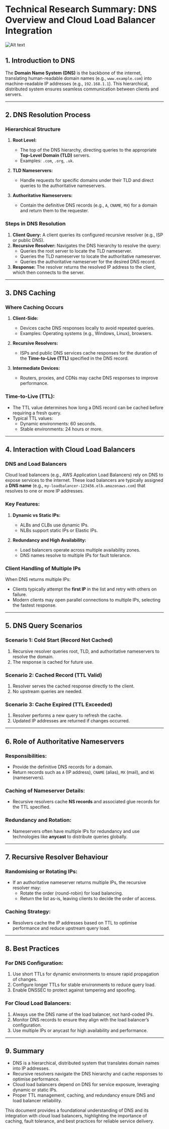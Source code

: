 # **Technical Research Summary: DNS Overview and Cloud Load Balancer Integration**

![Alt text](./diagrams/dns-hierarchy.png)

## **1. Introduction to DNS**

The **Domain Name System (DNS)** is the backbone of the internet, translating human-readable domain names (e.g.,
`www.example.com`) into machine-readable IP addresses (e.g., `192.168.1.1`). This hierarchical, distributed system
ensures seamless communication between clients and servers.

---

## **2. DNS Resolution Process**

### **Hierarchical Structure**

1. **Root Level:**
    - The top of the DNS hierarchy, directing queries to the appropriate **Top-Level Domain (TLD)** servers.
    - Examples: `.com`, `.org`, `.uk`.

2. **TLD Nameservers:**
    - Handle requests for specific domains under their TLD and direct queries to the authoritative nameservers.

3. **Authoritative Nameservers:**
    - Contain the definitive DNS records (e.g., `A`, `CNAME`, `MX`) for a domain and return them to the requester.

### **Steps in DNS Resolution**

1. **Client Query:** A client queries its configured recursive resolver (e.g., ISP or public DNS).
2. **Recursive Resolver:** Navigates the DNS hierarchy to resolve the query:
    - Queries the root server to locate the TLD nameserver.
    - Queries the TLD nameserver to locate the authoritative nameserver.
    - Queries the authoritative nameserver for the desired DNS record.
3. **Response:** The resolver returns the resolved IP address to the client, which then connects to the server.

---

## **3. DNS Caching**

### **Where Caching Occurs**

1. **Client-Side:**
    - Devices cache DNS responses locally to avoid repeated queries.
    - Examples: Operating systems (e.g., Windows, Linux), browsers.

2. **Recursive Resolvers:**
    - ISPs and public DNS services cache responses for the duration of the **Time-to-Live (TTL)** specified in the DNS
      record.

3. **Intermediate Devices:**
    - Routers, proxies, and CDNs may cache DNS responses to improve performance.

### **Time-to-Live (TTL):**

- The TTL value determines how long a DNS record can be cached before requiring a fresh query.
- Typical TTL values:
    - Dynamic environments: 60 seconds.
    - Stable environments: 24 hours or more.

---

## **4. Interaction with Cloud Load Balancers**

### **DNS and Load Balancers**

Cloud load balancers (e.g., AWS Application Load Balancers) rely on DNS to expose services to the internet. These load
balancers are typically assigned a **DNS name** (e.g., `my-loadbalancer-123456.elb.amazonaws.com`) that resolves to one
or more IP addresses.

### **Key Features:**

1. **Dynamic vs Static IPs:**
    - ALBs and CLBs use dynamic IPs.
    - NLBs support static IPs or Elastic IPs.

2. **Redundancy and High Availability:**
    - Load balancers operate across multiple availability zones.
    - DNS names resolve to multiple IPs for fault tolerance.

### **Client Handling of Multiple IPs**

When DNS returns multiple IPs:

- Clients typically attempt the **first IP** in the list and retry with others on failure.
- Modern clients may open parallel connections to multiple IPs, selecting the fastest response.

---

## **5. DNS Query Scenarios**

### **Scenario 1: Cold Start (Record Not Cached)**

1. Recursive resolver queries root, TLD, and authoritative nameservers to resolve the domain.
2. The response is cached for future use.

### **Scenario 2: Cached Record (TTL Valid)**

1. Resolver serves the cached response directly to the client.
2. No upstream queries are needed.

### **Scenario 3: Cache Expired (TTL Exceeded)**

1. Resolver performs a new query to refresh the cache.
2. Updated IP addresses are returned if changes occurred.

---

## **6. Role of Authoritative Nameservers**

### **Responsibilities:**

- Provide the definitive DNS records for a domain.
- Return records such as `A` (IP address), `CNAME` (alias), `MX` (mail), and `NS` (nameservers).

### **Caching of Nameserver Details:**

- Recursive resolvers cache **NS records** and associated glue records for the TTL specified.

### **Redundancy and Rotation:**

- Nameservers often have multiple IPs for redundancy and use technologies like **anycast** to distribute queries
  globally.

---

## **7. Recursive Resolver Behaviour**

### **Randomising or Rotating IPs:**

- If an authoritative nameserver returns multiple IPs, the recursive resolver may:
    - Rotate the order (round-robin) for load balancing.
    - Return the list as-is, leaving clients to decide the order of access.

### **Caching Strategy:**

- Resolvers cache the IP addresses based on TTL to optimise performance and reduce upstream query load.

---

## **8. Best Practices**

### **For DNS Configuration:**

1. Use short TTLs for dynamic environments to ensure rapid propagation of changes.
2. Configure longer TTLs for stable environments to reduce query load.
3. Enable DNSSEC to protect against tampering and spoofing.

### **For Cloud Load Balancers:**

1. Always use the DNS name of the load balancer, not hard-coded IPs.
2. Monitor DNS records to ensure they align with the load balancer’s configuration.
3. Use multiple IPs or anycast for high availability and performance.

---

## **9. Summary**

- DNS is a hierarchical, distributed system that translates domain names into IP addresses.
- Recursive resolvers navigate the DNS hierarchy and cache responses to optimise performance.
- Cloud load balancers depend on DNS for service exposure, leveraging dynamic or static IPs.
- Proper TTL management, caching, and redundancy ensure DNS and load balancer reliability.

This document provides a foundational understanding of DNS and its integration with cloud load balancers, highlighting
the importance of caching, fault tolerance, and best practices for reliable service delivery.

